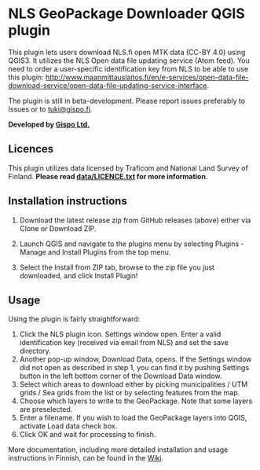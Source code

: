 # NLS GeoPackage Downloader QGIS plugin

This plugin lets users download NLS.fi open MTK data (CC-BY 4.0) using QGIS3. It utilizes the NLS Open data file updating service (Atom feed). You need to order a user-specific identification key from NLS to be able to use this plugin: http://www.maanmittauslaitos.fi/en/e-services/open-data-file-download-service/open-data-file-updating-service-interface.

The plugin is still in beta-development. Please report issues preferably to Issues or to tuki@gispo.fi.

**Developed by [Gispo Ltd.](https://www.gispo.fi)**

## Licences

This plugin utilizes data licensed by Traficom and National Land Survey of Finland. **Please read [data/LICENCE.txt](data/LICENCE.txt) for more information.**

## Installation instructions

1. Download the latest release zip from GitHub releases (above) either via Clone or Download ZIP.

2. Launch QGIS and navigate to the plugins menu by selecting Plugins - Manage and Install Plugins from the top menu.

3. Select the Install from ZIP tab, browse to the zip file you just downloaded, and click Install Plugin!

## Usage

Using the plugin is fairly straightforward:

1. Click the NLS plugin icon. Settings window open. Enter a valid identification key (received via email from NLS)
   and set the save directory.
2. Another pop-up window, Download Data, opens. If the Settings window did not open as described in step 1, you can
   find it by pushing Settings button in the left bottom corner of the Download Data window.
3. Select which areas to download either by picking municipalities / UTM grids / Sea grids from the list or by selecting
   features from the map.
4. Choose which layers to write to the GeoPackage. Note that some layers are preselected.
5. Enter a filename. If you wish to load the GeoPackage layers into QGIS, activate Load data check box.
6. Click OK and wait for processing to finish.

More documentation, including more detailed installation and usage instructions in Finnish, can be found in the [Wiki](https://github.com/GispoCoding/NLSgpkgloader/wiki).
